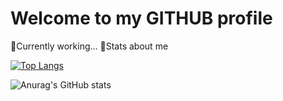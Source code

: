 # Welcome to my GITHUB profile

🚀Currently working...
🌟Stats about me

[![Top Langs](https://github-readme-stats.vercel.app/api/top-langs/?username=borisdmv&layout=compact&theme=blue-green)](https://github.com/borisdmv/github-readme-stats)

![Anurag's GitHub stats](https://github-readme-stats.vercel.app/api?username=borisdmv&show_icons=true&theme=blue-green)
